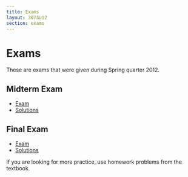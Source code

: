 ```yaml
---
title: Exams
layout: 307au12
section: exams
---
```


# Exams

These are exams that were given during Spring quarter 2012.


## Midterm Exam

- [Exam][1]
- [Solutions][2]


## Final Exam

- [Exam][3]
- [Solutions][4]

If you are looking for more practice,
use homework problems from the textbook.

[1]: sp12-midterm.pdf
[2]: sp12-midterm-ans.pdf
[3]: sp12-final.pdf
[4]: sp12-final-ans.pdf
